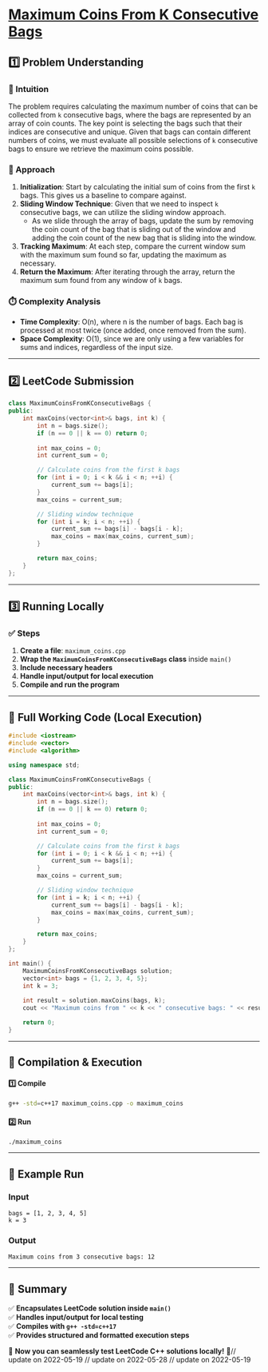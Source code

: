# **[Maximum Coins From K Consecutive Bags](https://leetcode.com/problems/maximum-coins-from-k-consecutive-bags/description/)**  

## **1️⃣ Problem Understanding**  
### **📌 Intuition**  
The problem requires calculating the maximum number of coins that can be collected from `k` consecutive bags, where the bags are represented by an array of coin counts. The key point is selecting the bags such that their indices are consecutive and unique. Given that bags can contain different numbers of coins, we must evaluate all possible selections of `k` consecutive bags to ensure we retrieve the maximum coins possible.

### **🚀 Approach**  
1. **Initialization**: Start by calculating the initial sum of coins from the first `k` bags. This gives us a baseline to compare against.
2. **Sliding Window Technique**: Given that we need to inspect `k` consecutive bags, we can utilize the sliding window approach. 
   - As we slide through the array of bags, update the sum by removing the coin count of the bag that is sliding out of the window and adding the coin count of the new bag that is sliding into the window.
3. **Tracking Maximum**: At each step, compare the current window sum with the maximum sum found so far, updating the maximum as necessary.
4. **Return the Maximum**: After iterating through the array, return the maximum sum found from any window of `k` bags.

### **⏱️ Complexity Analysis**  
- **Time Complexity**: O(n), where n is the number of bags. Each bag is processed at most twice (once added, once removed from the sum).
- **Space Complexity**: O(1), since we are only using a few variables for sums and indices, regardless of the input size.  

---  

## **2️⃣ LeetCode Submission**  
```cpp
class MaximumCoinsFromKConsecutiveBags {
public:
    int maxCoins(vector<int>& bags, int k) {
        int n = bags.size();
        if (n == 0 || k == 0) return 0;
        
        int max_coins = 0;
        int current_sum = 0;

        // Calculate coins from the first k bags
        for (int i = 0; i < k && i < n; ++i) {
            current_sum += bags[i];
        }
        max_coins = current_sum;

        // Sliding window technique
        for (int i = k; i < n; ++i) {
            current_sum += bags[i] - bags[i - k];
            max_coins = max(max_coins, current_sum);
        }

        return max_coins;
    }
};
```  

---  

## **3️⃣ Running Locally**  
### **✅ Steps**  
1. **Create a file**: `maximum_coins.cpp`  
2. **Wrap the `MaximumCoinsFromKConsecutiveBags` class** inside `main()`  
3. **Include necessary headers**  
4. **Handle input/output for local execution**  
5. **Compile and run the program**  

---  

## **📝 Full Working Code (Local Execution)**  
```cpp
#include <iostream>
#include <vector>
#include <algorithm>

using namespace std;

class MaximumCoinsFromKConsecutiveBags {
public:
    int maxCoins(vector<int>& bags, int k) {
        int n = bags.size();
        if (n == 0 || k == 0) return 0;
        
        int max_coins = 0;
        int current_sum = 0;

        // Calculate coins from the first k bags
        for (int i = 0; i < k && i < n; ++i) {
            current_sum += bags[i];
        }
        max_coins = current_sum;

        // Sliding window technique
        for (int i = k; i < n; ++i) {
            current_sum += bags[i] - bags[i - k];
            max_coins = max(max_coins, current_sum);
        }

        return max_coins;
    }
};

int main() {
    MaximumCoinsFromKConsecutiveBags solution;
    vector<int> bags = {1, 2, 3, 4, 5};
    int k = 3;
    
    int result = solution.maxCoins(bags, k);
    cout << "Maximum coins from " << k << " consecutive bags: " << result << endl;

    return 0;
}
```  

---  

## **🔧 Compilation & Execution**  
#### **1️⃣ Compile**  
```bash
g++ -std=c++17 maximum_coins.cpp -o maximum_coins
```  

#### **2️⃣ Run**  
```bash
./maximum_coins
```  

---  

## **🎯 Example Run**  
### **Input**  
```
bags = [1, 2, 3, 4, 5]
k = 3
```  
### **Output**  
```
Maximum coins from 3 consecutive bags: 12
```  

---  

## **📌 Summary**  
✅ **Encapsulates LeetCode solution inside `main()`**  
✅ **Handles input/output for local testing**  
✅ **Compiles with `g++ -std=c++17`**  
✅ **Provides structured and formatted execution steps**  

🚀 **Now you can seamlessly test LeetCode C++ solutions locally!** 🚀// update on 2022-05-19
// update on 2022-05-28
// update on 2022-05-19
